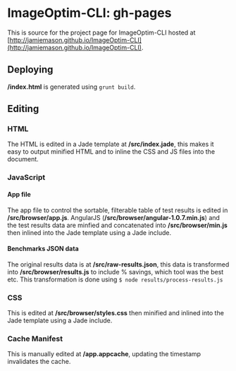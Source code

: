 ImageOptim-CLI: gh-pages
===============

This is source for the project page for ImageOptim-CLI hosted at [http://jamiemason.github.io/ImageOptim-CLI](http://jamiemason.github.io/ImageOptim-CLI). 

## Deploying

**/index.html** is generated using `grunt build`.

## Editing

### HTML

The HTML is edited in a Jade template at **/src/index.jade**, this makes it easy to output minified HTML and to inline the CSS and JS files into the document.

### JavaScript

#### App file

The app file to control the sortable, filterable table of test results is edited in **/src/browser/app.js**. AngularJS (**/src/browser/angular-1.0.7.min.js**) and the test results data are minfied and concatenated into **/src/browser/min.js** then inlined into the Jade template using a Jade include.

#### Benchmarks JSON data

The original results data is at **/src/raw-results.json**, this data is transformed into **/src/browser/results.js** to include % savings, which tool was the best etc. This transformation is done using `$ node results/process-results.js`

### CSS

This is edited at **/src/browser/styles.css** then minified and inlined into the Jade template using a Jade include.

### Cache Manifest

This is manually edited at **/app.appcache**, updating the timestamp invalidates the cache.